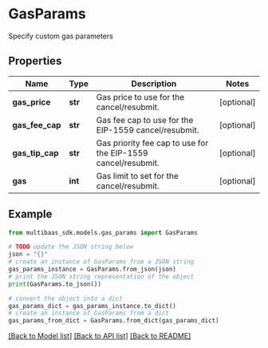 # GasParams

Specify custom gas parameters

## Properties

Name | Type | Description | Notes
------------ | ------------- | ------------- | -------------
**gas_price** | **str** | Gas price to use for the cancel/resubmit. | [optional] 
**gas_fee_cap** | **str** | Gas fee cap to use for the EIP-1559 cancel/resubmit. | [optional] 
**gas_tip_cap** | **str** | Gas priority fee cap to use for the EIP-1559 cancel/resubmit. | [optional] 
**gas** | **int** | Gas limit to set for the cancel/resubmit. | [optional] 

## Example

```python
from multibaas_sdk.models.gas_params import GasParams

# TODO update the JSON string below
json = "{}"
# create an instance of GasParams from a JSON string
gas_params_instance = GasParams.from_json(json)
# print the JSON string representation of the object
print(GasParams.to_json())

# convert the object into a dict
gas_params_dict = gas_params_instance.to_dict()
# create an instance of GasParams from a dict
gas_params_from_dict = GasParams.from_dict(gas_params_dict)
```
[[Back to Model list]](../README.md#documentation-for-models) [[Back to API list]](../README.md#documentation-for-api-endpoints) [[Back to README]](../README.md)


